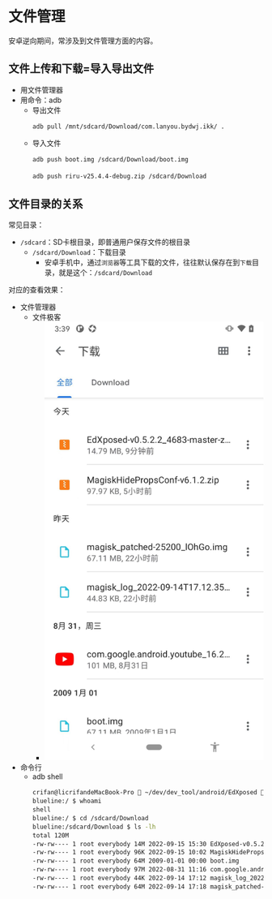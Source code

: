 # 文件管理

安卓逆向期间，常涉及到文件管理方面的内容。

## 文件上传和下载=导入导出文件

* 用文件管理器
* 用命令：adb
  * 导出文件
    ```bash
    adb pull /mnt/sdcard/Download/com.lanyou.bydwj.ikk/ .
    ```
  * 导入文件
    ```bash
    adb push boot.img /sdcard/Download/boot.img

    adb push riru-v25.4.4-debug.zip /sdcard/Download
    ```

## 文件目录的关系

常见目录：

* `/sdcard`：SD卡根目录，即普通用户保存文件的根目录
  * `/sdcard/Download`：下载目录
    * 安卓手机中，通过`浏览器`等工具下载的文件，往往默认保存在到`下载`目录，就是这个：`/sdcard/Download`

对应的查看效果：

* 文件管理器
  * 文件极客
    * ![sdcard_download_files_ui](../../assets/img/sdcard_download_files_ui.png)
* 命令行
  * adb shell
    ```bash
    crifan@licrifandeMacBook-Pro  ~/dev/dev_tool/android/EdXposed  adb shell
    blueline:/ $ whoami
    shell
    blueline:/ $ cd /sdcard/Download
    blueline:/sdcard/Download $ ls -lh
    total 120M
    -rw-rw---- 1 root everybody 14M 2022-09-15 15:30 EdXposed-v0.5.2.2_4683-master-z-debug.zip
    -rw-rw---- 1 root everybody 96K 2022-09-15 10:02 MagiskHidePropsConf-v6.1.2.zip
    -rw-rw---- 1 root everybody 64M 2009-01-01 00:00 boot.img
    -rw-rw---- 1 root everybody 97M 2022-08-31 11:16 com.google.android.youtube_16.29.36.apk
    -rw-rw---- 1 root everybody 44K 2022-09-14 17:12 magisk_log_2022-09-14T17.12.35.log
    -rw-rw---- 1 root everybody 64M 2022-09-14 17:18 magisk_patched-25200_lOhGo.img
    ```
